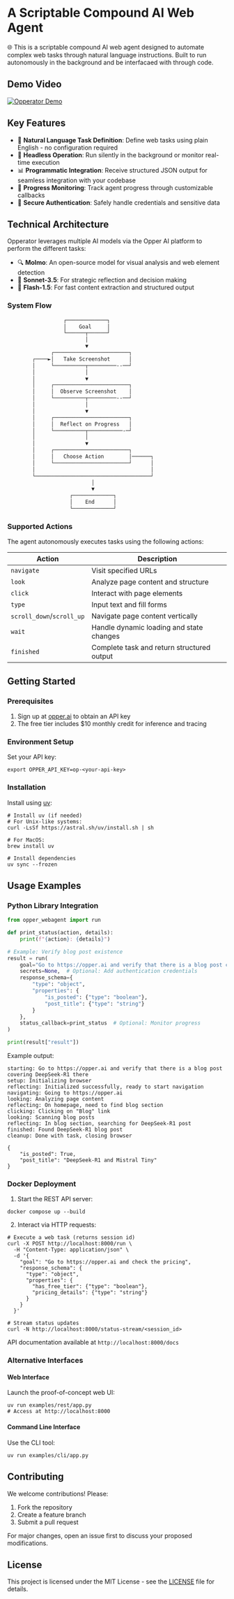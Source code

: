 # A Scriptable Compound AI Web Agent

🌐 This is a scriptable compound AI web agent designed to automate complex web tasks through natural language instructions. Built to run autonomously in the background and be interfacaed with through code.

## Demo Video

[![Opperator Demo](https://img.youtube.com/vi/5VwdPfoCpeU/0.jpg)](https://www.youtube.com/watch?v=5VwdPfoCpeU)


## Key Features

- 🎯 **Natural Language Task Definition**: Define web tasks using plain English - no configuration required
- 🤖 **Headless Operation**: Run silently in the background or monitor real-time execution
- 📊 **Programmatic Integration**: Receive structured JSON output for seamless integration with your codebase
- 🔄 **Progress Monitoring**: Track agent progress through customizable callbacks
- 🔐 **Secure Authentication**: Safely handle credentials and sensitive data

## Technical Architecture

Opperator leverages multiple AI models via the Opper AI platform to perform the different tasks:

- 🔍 **Molmo**: An open-source model for visual analysis and web element detection
- 🤔 **Sonnet-3.5**: For strategic reflection and decision making
- 🎯 **Flash-1.5**: For fast content extraction and structured output

### System Flow

```sh
                  ┌─────────────┐
                  │    Goal     │
                  └──────┬──────┘
                         │
                         ▼
              ┌────────────────────────┐
        ┌────►│   Take Screenshot      │
        │     └──────────┬─────────--──┘
        │                │
        │                ▼
        │     ┌────────────────────────┐
        │     │  Observe Screenshot    │
        │     └──────────┬─────────--──┘
        │                │
        │                ▼
        │     ┌────────────────────────┐
        │     │  Reflect on Progress   │
        │     └──────────┬───────────-─┘
        │                │
        │                ▼
        │     ┌────────────────────────┐
        │     │   Choose Action        │──────┐
        │     └────────────────────────┘      │
        │                                     │
        └─────────────────────────────────────┘
                           │
                           ▼
                    ┌─────────────┐
                    │    End      │
                    └─────────────┘

```

### Supported Actions

The agent autonomously executes tasks using the following actions:

| Action                  | Description                                    |
|------------------------|------------------------------------------------|
| `navigate`             | Visit specified URLs                           |
| `look`                 | Analyze page content and structure             |
| `click`                | Interact with page elements                    |
| `type`                 | Input text and fill forms                      |
| `scroll_down`/`scroll_up` | Navigate page content vertically            |
| `wait`                 | Handle dynamic loading and state changes       |
| `finished`             | Complete task and return structured output     |

## Getting Started

### Prerequisites

1. Sign up at [opper.ai](https://opper.ai/) to obtain an API key
2. The free tier includes $10 monthly credit for inference and tracing

### Environment Setup

Set your API key:

```shell
export OPPER_API_KEY=op-<your-api-key>
```

### Installation

Install using [uv](https://github.com/astral-sh/uv):

```shell
# Install uv (if needed)
# For Unix-like systems:
curl -LsSf https://astral.sh/uv/install.sh | sh

# For MacOS:
brew install uv

# Install dependencies
uv sync --frozen
```

## Usage Examples

### Python Library Integration

```python
from opper_webagent import run

def print_status(action, details):
    print(f"{action}: {details}")

# Example: Verify blog post existence
result = run(
    goal="Go to https://opper.ai and verify that there is a blog post covering DeepSeek-R1 there",
    secrets=None,  # Optional: Add authentication credentials
    response_schema={
        "type": "object",
        "properties": {
            "is_posted": {"type": "boolean"},
            "post_title": {"type": "string"}
        }
    },
    status_callback=print_status  # Optional: Monitor progress
)

print(result["result"])
```

Example output:

```shell
starting: Go to https://opper.ai and verify that there is a blog post covering DeepSeek-R1 there
setup: Initializing browser
reflecting: Initialized successfully, ready to start navigation
navigating: Going to https://opper.ai
looking: Analyzing page content
reflecting: On homepage, need to find blog section
clicking: Clicking on "Blog" link
looking: Scanning blog posts
reflecting: In blog section, searching for DeepSeek-R1 post
finished: Found DeepSeek-R1 blog post
cleanup: Done with task, closing browser

{
    "is_posted": True,
    "post_title": "DeepSeek-R1 and Mistral Tiny"
}
```

### Docker Deployment

1. Start the REST API server:

```shell
docker compose up --build
```

2. Interact via HTTP requests:

```shell
# Execute a web task (returns session id)
curl -X POST http://localhost:8000/run \
  -H "Content-Type: application/json" \
  -d '{
    "goal": "Go to https://opper.ai and check the pricing",
    "response_schema": {
      "type": "object",
      "properties": {
        "has_free_tier": {"type": "boolean"},
        "pricing_details": {"type": "string"}
      }
    }
  }'

# Stream status updates
curl -N http://localhost:8000/status-stream/<session_id>
```

API documentation available at `http://localhost:8000/docs`

### Alternative Interfaces

#### Web Interface

Launch the proof-of-concept web UI:

```shell
uv run examples/rest/app.py
# Access at http://localhost:8000
```

#### Command Line Interface

Use the CLI tool:

```shell
uv run examples/cli/app.py
```

## Contributing

We welcome contributions! Please:

1. Fork the repository
2. Create a feature branch
3. Submit a pull request

For major changes, open an issue first to discuss your proposed modifications.

## License

This project is licensed under the MIT License - see the [LICENSE](LICENSE) file for details.

